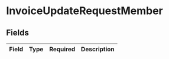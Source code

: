 # InvoiceUpdateRequestMember


## Fields

| Field       | Type        | Required    | Description |
| ----------- | ----------- | ----------- | ----------- |